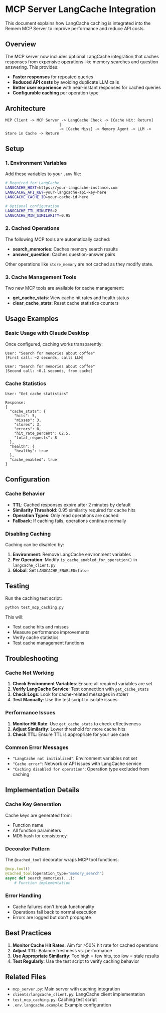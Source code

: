 # MCP Server LangCache Integration

This document explains how LangCache caching is integrated into the Remem MCP Server to improve performance and reduce API costs.

## Overview

The MCP server now includes optional LangCache integration that caches responses from expensive operations like memory searches and question answering. This provides:

- **Faster responses** for repeated queries
- **Reduced API costs** by avoiding duplicate LLM calls
- **Better user experience** with near-instant responses for cached queries
- **Configurable caching** per operation type

## Architecture

```
MCP Client -> MCP Server -> LangCache Check -> [Cache Hit: Return] 
                        |                   |
                        -> [Cache Miss] -> Memory Agent -> LLM -> Store in Cache -> Return
```

## Setup

### 1. Environment Variables

Add these variables to your `.env` file:

```bash
# Required for LangCache
LANGCACHE_HOST=https://your-langcache-instance.com
LANGCACHE_API_KEY=your-langcache-api-key-here
LANGCACHE_CACHE_ID=your-cache-id-here

# Optional configuration
LANGCACHE_TTL_MINUTES=2
LANGCACHE_MIN_SIMILARITY=0.95
```

### 2. Cached Operations

The following MCP tools are automatically cached:

- **search_memories**: Caches memory search results
- **answer_question**: Caches question-answer pairs

Other operations like `store_memory` are not cached as they modify state.

### 3. Cache Management Tools

Two new MCP tools are available for cache management:

- **get_cache_stats**: View cache hit rates and health status
- **clear_cache_stats**: Reset cache statistics counters

## Usage Examples

### Basic Usage with Claude Desktop

Once configured, caching works transparently:

```
User: "Search for memories about coffee"
[First call: ~2 seconds, calls LLM]

User: "Search for memories about coffee" 
[Second call: ~0.1 seconds, from cache]
```

### Cache Statistics

```
User: "Get cache statistics"

Response:
{
  "cache_stats": {
    "hits": 5,
    "misses": 3,
    "stores": 3,
    "errors": 0,
    "hit_rate_percent": 62.5,
    "total_requests": 8
  },
  "health": {
    "healthy": true
  },
  "cache_enabled": true
}
```

## Configuration

### Cache Behavior

- **TTL**: Cached responses expire after 2 minutes by default
- **Similarity Threshold**: 0.95 similarity required for cache hits
- **Operation Types**: Only read operations are cached
- **Fallback**: If caching fails, operations continue normally

### Disabling Caching

Caching can be disabled by:

1. **Environment**: Remove LangCache environment variables
2. **Per Operation**: Modify `is_cache_enabled_for_operation()` in `langcache_client.py`
3. **Global**: Set `LANGCACHE_ENABLED=false`

## Testing

Run the caching test script:

```bash
python test_mcp_caching.py
```

This will:
- Test cache hits and misses
- Measure performance improvements
- Verify cache statistics
- Test cache management functions

## Troubleshooting

### Cache Not Working

1. **Check Environment Variables**: Ensure all required variables are set
2. **Verify LangCache Service**: Test connection with `get_cache_stats`
3. **Check Logs**: Look for cache-related messages in stderr
4. **Test Manually**: Use the test script to isolate issues

### Performance Issues

1. **Monitor Hit Rate**: Use `get_cache_stats` to check effectiveness
2. **Adjust Similarity**: Lower threshold for more cache hits
3. **Check TTL**: Ensure TTL is appropriate for your use case

### Common Error Messages

- `"LangCache not initialized"`: Environment variables not set
- `"Cache error"`: Network or API issues with LangCache service
- `"Caching disabled for operation"`: Operation type excluded from caching

## Implementation Details

### Cache Key Generation

Cache keys are generated from:
- Function name
- All function parameters
- MD5 hash for consistency

### Decorator Pattern

The `@cached_tool` decorator wraps MCP tool functions:

```python
@mcp.tool()
@cached_tool(operation_type="memory_search")
async def search_memories(...):
    # Function implementation
```

### Error Handling

- Cache failures don't break functionality
- Operations fall back to normal execution
- Errors are logged but don't propagate

## Best Practices

1. **Monitor Cache Hit Rates**: Aim for >50% hit rate for cached operations
2. **Adjust TTL**: Balance freshness vs. performance
3. **Use Appropriate Similarity**: Too high = few hits, too low = stale results
4. **Test Regularly**: Use the test script to verify caching behavior

## Related Files

- `mcp_server.py`: Main server with caching integration
- `clients/langcache_client.py`: LangCache client implementation
- `test_mcp_caching.py`: Caching test script
- `.env.langcache.example`: Example configuration
